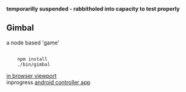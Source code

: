 **temporarilly suspended - rabbitholed into capacity to test properly**

Gimbal
------

a node based 'game'

```shell

    npm install
    ./bin/gimbal

```

[in browser viewport](http://localhost:3000) <br />
inprogress [android controller app](https://github.com/nomilous/gimbal-android/raw/master/Gimbal-debug.apk)

